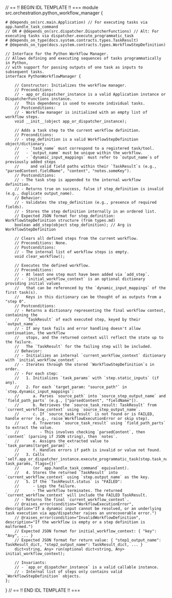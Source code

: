 // == !! BEGIN IDL TEMPLATE !! ===
module src.orchestration.python_workflow_manager {

    # @depends_on(src.main.Application) // For executing tasks via app.handle_task_command
    // OR # @depends_on(src.dispatcher.DispatcherFunctions) // Alt: For executing tasks via dispatcher.execute_programmatic_task
    # @depends_on_type(docs.system.contracts.types.TaskResult)
    # @depends_on_type(docs.system.contracts.types.WorkflowStepDefinition)

    // Interface for the Python Workflow Manager.
    // Allows defining and executing sequences of tasks programmatically in Python,
    // with support for passing outputs of one task as inputs to subsequent tasks.
    interface PythonWorkflowManager {

        // Constructor: Initializes the workflow manager.
        // Preconditions:
        // - app_or_dispatcher_instance is a valid Application instance or DispatcherFunctions instance.
        //   This dependency is used to execute individual tasks.
        // Postconditions:
        // - Workflow manager is initialized with an empty list of workflow steps.
        void __init__(object app_or_dispatcher_instance);

        // Adds a task step to the current workflow definition.
        // Preconditions:
        // - step_definition is a valid WorkflowStepDefinition object/dictionary.
        //   - `task_name` must correspond to a registered task/tool.
        //   - `output_name` must be unique within the workflow.
        //   - `dynamic_input_mappings` must refer to `output_name`s of previously added steps
        //     and valid field paths within their `TaskResult`s (e.g., "parsedContent.fieldName", "content", "notes.someKey").
        // Postconditions:
        // - The task step is appended to the internal workflow definition.
        // - Returns true on success, false if step_definition is invalid (e.g., duplicate output_name).
        // Behavior:
        // - Validates the step_definition (e.g., presence of required fields).
        // - Stores the step definition internally in an ordered list.
        // Expected JSON format for step_definition: WorkflowStepDefinition structure (from types.md)
        boolean add_step(object step_definition); // Arg is WorkflowStepDefinition

        // Clears all defined steps from the current workflow.
        // Preconditions: None.
        // Postconditions:
        // - The internal list of workflow steps is empty.
        void clear_workflow();

        // Executes the defined workflow.
        // Preconditions:
        // - At least one step must have been added via `add_step`.
        // - `initial_workflow_context` is an optional dictionary providing initial values
        //   that can be referenced by the `dynamic_input_mappings` of the first task(s).
        //   Keys in this dictionary can be thought of as outputs from a "step 0".
        // Postconditions:
        // - Returns a dictionary representing the final workflow context, containing the
        //   `TaskResult` of each executed step, keyed by their `output_name`.
        // - If any task fails and error handling doesn't allow continuation, the workflow
        //   stops, and the returned context will reflect the state up to the failure.
        //   The `TaskResult` for the failing step will be included.
        // Behavior:
        // - Initializes an internal `current_workflow_context` dictionary with `initial_workflow_context`.
        // - Iterates through the stored `WorkflowStepDefinition`s in order.
        // - For each step:
        //   1. Initializes `task_params` with `step.static_inputs` (if any).
        //   2. For each `target_param: "source_path"` in `step.dynamic_input_mappings`:
        //      a. Parses `source_path` into `source_step_output_name` and `field_path_parts` (e.g., ["parsedContent", "fieldName"]).
        //      b. Retrieves the `source_task_result: TaskResult` from `current_workflow_context` using `source_step_output_name`.
        //      c. If `source_task_result` is not found or is FAILED, handle error (e.g., raise WorkflowExecutionError or skip step).
        //      d. Traverses `source_task_result` using `field_path_parts` to extract the value.
        //         - This involves checking `parsedContent`, then `content` (parsing if JSON string), then `notes`.
        //      e. Assigns the extracted value to `task_params[target_param]`.
        //      f. Handles errors if path is invalid or value not found.
        //   3. Calls `self.app_or_dispatcher_instance.execute_programmatic_task(step.task_name, task_params, flags={})`
        //      (or `app.handle_task_command` equivalent).
        //   4. Stores the returned `TaskResult` into `current_workflow_context` using `step.output_name` as the key.
        //   5. If the `TaskResult.status` is "FAILED":
        //      - Logs the failure.
        //      - The workflow terminates. The returned `current_workflow_context` will include the FAILED TaskResult.
        // - Returns the final `current_workflow_context`.
        // @raises_error(condition="WorkflowExecutionError", description="If a dynamic input cannot be resolved, or an underlying task execution via app/dispatcher raises an unrecoverable error.")
        // @raises_error(condition="InvalidWorkflowDefinition", description="If the workflow is empty or a step definition is malformed.")
        // Expected JSON format for initial_workflow_context: { "key": "Any", ... }
        // Expected JSON format for return value: { "step1_output_name": TaskResult_dict, "step2_output_name": TaskResult_dict, ... }
        dict<string, Any> run(optional dict<string, Any> initial_workflow_context);

        // Invariants:
        // - `app_or_dispatcher_instance` is a valid callable instance.
        // - Internal list of steps only contains valid `WorkflowStepDefinition` objects.
    };
}
// == !! END IDL TEMPLATE !! ===
